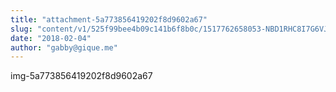 ```yaml
---
title: "attachment-5a773856419202f8d9602a67"
slug: "content/v1/525f99bee4b09c141b6f8b0c/1517762658053-NBD1RHC8I7G6VJR52H7J/IMG_7266.jpg"
date: "2018-02-04"
author: "gabby@gique.me"
---
```


img-5a773856419202f8d9602a67